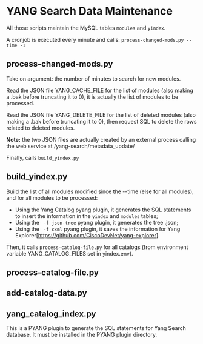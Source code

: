 # YANG Search Data Maintenance

All those scripts maintain the MySQL tables `modules` and `yindex`.

A cronjob is executed every minute and calls: `process-changed-mods.py --time -1`

## process-changed-mods.py

Take on argument: the number of minutes to search for new modules.

Read the JSON file YANG_CACHE_FILE for the list of modules (also making a .bak before truncating it to 0), it is actually the list of modules to be processed.

Read the JSON file YANG_DELETE_FILE for the list of deleted modules (also making a .bak before truncating it to 0), then request SQL to delete the rows related to deleted modules.

**Note:** the two JSON files are actually created by an external process calling the web service at /yang-search/metadata_update/

Finally, calls `build_yindex.py` 


## build_yindex.py

Build the list of all modules modified since the --time (else for all modules), and for all modules to be processed:
* Using the Yang Catalog pyang plugin, it generates the SQL statements to insert the information in the `yindex` and `modules` tables;
* Using the ` -f json-tree` pyang plugin, it generates the tree .json;
* Using the ` -f cxml` pyang plugin, it saves the information for Yang Explorer[https://github.com/CiscoDevNet/yang-explorer].

Then, it calls `process-catalog-file.py` for all catalogs (from environment variable YANG_CATALOG_FILES set in yindex.env).

## process-catalog-file.py

## add-catalog-data.py

## yang_catalog_index.py

This is a PYANG plugin to generate the SQL statements for Yang Search database. It must be installed in the PYANG plugin directory.
